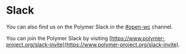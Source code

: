 # Slack

You can also find us on the Polymer Slack in the [#open-wc](https://polymer.slack.com/archives/CE6D9DN05) channel.

You can join the Polymer Slack by visiting [https://www.polymer-project.org/slack-invite](https://www.polymer-project.org/slack-invite).
